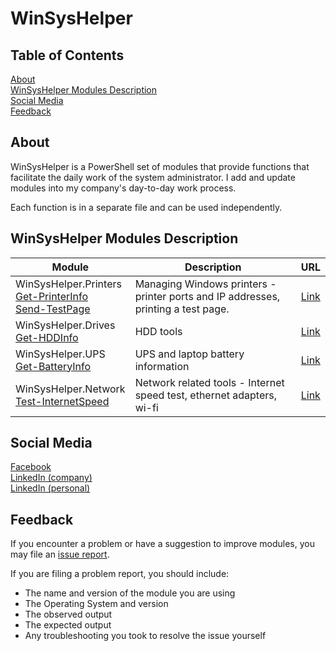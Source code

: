# WinSysHelper

## Table of Contents

[About](#about)  
[WinSysHelper Modules Description](#winsyshelper-modules-description)  
[Social Media](#social-media)  
[Feedback](#feedback)  

## About
WinSysHelper is a PowerShell set of modules that provide functions that facilitate the daily work of the system administrator. I add and update modules into my company's day-to-day work process.

Each function is in a separate file and can be used independently.

## WinSysHelper Modules Description

Module | Description | URL
---------|---------|----------|
WinSysHelper.Printers<br>[Get-PrinterInfo](https://github.com/unguzov/WinSysHelper/blob/main/modules/WinSysHelper.Printers/public/Get-PrinterInfo.ps1)<br>[Send-TestPage](https://github.com/unguzov/WinSysHelper/blob/main/modules/WinSysHelper.Printers/public/Send-TestPage.ps1) | Managing Windows printers - printer ports and IP addresses, printing a test page. | [Link](https://github.com/unguzov/WinSysHelper/tree/main/modules/WinSysHelper.Printers)
WinSysHelper.Drives<br>[Get-HDDInfo](https://github.com/unguzov/WinSysHelper/blob/main/modules/WinSysHelper.Drives/public/Get-HDDInfo.ps1) | HDD tools | [Link](https://github.com/unguzov/WinSysHelper/tree/main/modules/WinSysHelper.Drives)
WinSysHelper.UPS<br>[Get-BatteryInfo](https://github.com/unguzov/WinSysHelper/blob/main/modules/WinSysHelper.UPS/public/Get-BatteryInfo.ps1) | UPS and laptop battery information | [Link](https://github.com/unguzov/WinSysHelper/tree/main/modules/WinSysHelper.UPS)
WinSysHelper.Network<br>[Test-InternetSpeed](https://github.com/unguzov/WinSysHelper/blob/main/modules/WinSysHelper.Network/public/Test-InternetSpeed.ps1) | Network related tools - Internet speed test, ethernet adapters, wi-fi | [Link](https://github.com/unguzov/WinSysHelper/tree/main/modules/WinSysHelper.Network)

## Social Media
[Facebook](https://www.facebook.com/ProcompExpress)  
[LinkedIn (company)](https://www.linkedin.com/company/procomp-express/)  
[LinkedIn (personal)](https://www.linkedin.com/in/nikolay-unguzov/)  


## Feedback
If you encounter a problem or have a suggestion to improve modules, you may file an [issue report](https://github.com/unguzov/WinSysHelper/issues/).

If you are filing a problem report, you should include:
* The name and version of the module you are using
* The Operating System and version
* The observed output
* The expected output
* Any troubleshooting you took to resolve the issue yourself

